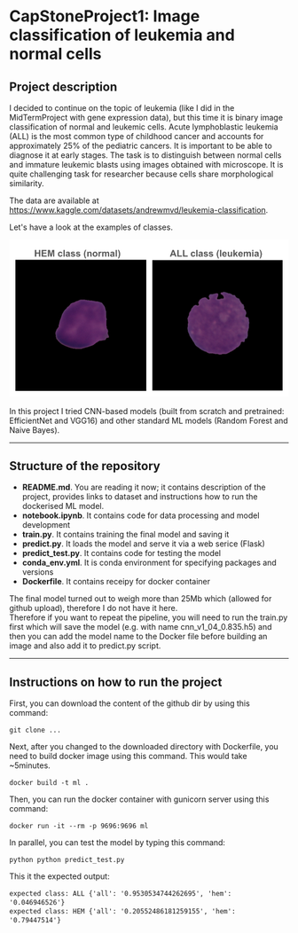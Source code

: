 # CapStoneProject1: Image classification of leukemia and normal cells 

## Project description 
I decided to continue on the topic of leukemia (like I did in the MidTermProject with gene expression data), but this time it is binary image classification of normal and leukemic cells. Acute lymphoblastic leukemia (ALL) is the most common type of childhood cancer and accounts for approximately 25% of the pediatric cancers. 
It is important to be able to diagnose it at early stages. The task is to distinguish between normal cells and immature leukemic blasts using images obtained with microscope. It is quite challenging task for researcher because cells share morphological similarity. 

The data are available at https://www.kaggle.com/datasets/andrewmvd/leukemia-classification. 

Let's have a look at the examples of classes. 

![image](https://github.com/triasteran/Machine-Learning-Zoomcamp-2023/blob/main/CapstoneProject1/plots/Untitled%20presentation%20(3).png?raw=true) 

In this project I tried CNN-based models (built from scratch and pretrained: EfficientNet and VGG16) and other standard ML models (Random Forest and Naive Bayes). 

---------------------------------------------------------------------------------------------------------------------------------------------------------

## Structure of the repository

* <b>README.md</b>. You are reading it now; it contains description of the project, provides links to dataset and instructions how to run the dockerised ML model. 
* <b>notebook.ipynb</b>. It contains code for data processing and model development 
* <b>train.py</b>. It contains training the final model and saving it 
* <b>predict.py</b>. It loads the model and serve it via a web serice (Flask)
* <b>predict_test.py</b>. It contains code for testing the model
* <b>conda_env.yml</b>. It is conda environment for specifying packages and versions 
* <b>Dockerfile</b>. It contains receipy for docker container

The final model turned out to weigh more than 25Mb which (allowed for github upload), therefore I do not have it here.  
Therefore if you want to repeat the pipeline, you will need to run the train.py first which will save the model (e.g. with name cnn_v1_04_0.835.h5) and 
then you can add the model name to the Docker file before building an image and also add it to predict.py script. 

---------------------------------------------------------------------------------------------------------------------------------------------------------

## Instructions on how to run the project

First, you can download the content of the github dir by using this command: 
```
git clone ... 
```

Next, after you changed to the downloaded directory with Dockerfile, you need to build docker image using this command. This would take ~5minutes. 
```
docker build -t ml .
```

Then, you can run the docker container with gunicorn server using this command: 
```
docker run -it --rm -p 9696:9696 ml
```

In parallel, you can test the model by typing this command: 
```
python python predict_test.py
```

This it the expected output: 
```
expected class: ALL {'all': '0.9530534744262695', 'hem': '0.046946526'}
expected class: HEM {'all': '0.20552486181259155', 'hem': '0.79447514'}
```


